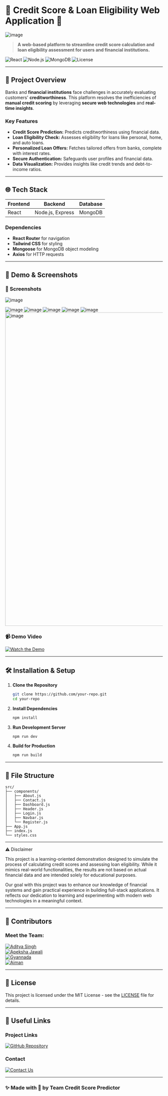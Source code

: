 
# 🌟 Credit Score & Loan Eligibility Web Application 🌟

![image](https://github.com/user-attachments/assets/c61dd74d-b4ef-46f3-b903-b3799bd9cb7d)
 <!-- Replace with your banner image -->

> **A web-based platform to streamline credit score calculation and loan eligibility assessment for users and financial institutions.**  

![React](https://img.shields.io/badge/Frontend-React-blue?style=for-the-badge&logo=react)
![Node.js](https://img.shields.io/badge/Backend-Node.js-green?style=for-the-badge&logo=node.js)
![MongoDB](https://img.shields.io/badge/Database-MongoDB-brightgreen?style=for-the-badge&logo=mongodb)
![License](https://img.shields.io/badge/License-MIT-red?style=for-the-badge)

---

## 🚀 Project Overview

Banks and **financial institutions** face challenges in accurately evaluating customers' **creditworthiness**. This platform resolves the inefficiencies of **manual credit scoring** by leveraging **secure web technologies** and **real-time insights**.

### Key Features
- **Credit Score Prediction:** Predicts creditworthiness using financial data.
- **Loan Eligibility Check:** Assesses eligibility for loans like personal, home, and auto loans.
- **Personalized Loan Offers:** Fetches tailored offers from banks, complete with interest rates.
- **Secure Authentication:** Safeguards user profiles and financial data.
- **Data Visualization:** Provides insights like credit trends and debt-to-income ratios.

---

## 🌐 Tech Stack
| **Frontend**  | **Backend**    | **Database** |
| ------------- | -------------- | ------------ |
| React         | Node.js, Express | MongoDB     |

### Dependencies
- **React Router** for navigation
- **Tailwind CSS** for styling
- **Mongoose** for MongoDB object modeling
- **Axios** for HTTP requests

---

## 🎥 Demo & Screenshots

### 📸 Screenshots
![image](https://github.com/user-attachments/assets/29b5226a-c588-4bb4-84b6-81678ba12c88)

![image](https://github.com/user-attachments/assets/952a4442-591b-426c-8707-2b4082c52b73)
![image](https://github.com/user-attachments/assets/e82f49d3-3a5f-48db-ac12-aa000290407e)
![image](https://github.com/user-attachments/assets/21862b9d-57dc-49a1-ad77-af9fdcd681d7)
![image](https://github.com/user-attachments/assets/7d04a58f-6f54-4ca1-a6e5-0d9992c0588e)
![image](https://github.com/user-attachments/assets/5cdc2500-0097-4b5c-93b3-af4c16fe1c60)
<img width="1000" alt="image" src="https://github.com/user-attachments/assets/09616b9b-feb8-49f3-bdeb-c732ea6601b7" />







### 📹 Demo Video
[![Watch the Demo](https://img.shields.io/badge/Watch%20Demo-Click%20Here-green?style=for-the-badge)](https://github.com/user-attachments/assets/ded48a0c-2c30-4dca-9f40-5de74a3c4217)
<!-- Replace with actual link -->

---

## 🛠 Installation & Setup

1. **Clone the Repository**  
   ```bash
   git clone https://github.com/your-repo.git
   cd your-repo
   ```

2. **Install Dependencies**  
   ```bash
   npm install
   ```

3. **Run Development Server**  
   ```bash
   npm run dev
   ```

4. **Build for Production**  
   ```bash
   npm run build
   ```

---

## 📂 File Structure
```plaintext
src/
├── components/
│   ├── About.js
│   ├── Contact.js
│   ├── Dashboard.js
│   ├── Header.js
│   ├── Login.js
│   ├── Navbar.js
│   └── Register.js
├── App.js
├── index.js
└── styles.css
```

---
⚠️ Disclaimer

This project is a learning-oriented demonstration designed to simulate the process of calculating credit scores and assessing loan eligibility. While it mimics real-world functionalities, the results are not based on actual financial data and are intended solely for educational purposes.

Our goal with this project was to enhance our knowledge of financial systems and gain practical experience in building full-stack applications. It reflects our dedication to learning and experimenting with modern web technologies in a meaningful context.

---

## 🎨 Contributors

### Meet the Team:
[![Aditya Singh](https://img.shields.io/badge/Aditya%20Singh-Profile-red?style=for-the-badge)](https://github.com/AKdevi99)  
[![Apeksha Jawali](https://img.shields.io/badge/Apeksha%20Jawali-Profile-blue?style=for-the-badge)](https://github.com/Apekshajawali)  
[![Gyannada](https://img.shields.io/badge/Gyannada-Profile-green?style=for-the-badge)](https://github.com/Gyan0706)  
[![Aiman](https://img.shields.io/badge/Aiman-Profile-yellow?style=for-the-badge)](https://github.com/Shaiman-N)

---

## 📜 License
This project is licensed under the MIT License - see the [LICENSE](LICENSE) file for details.

---

## 🔗 Useful Links

### Project Links
[![GitHub Repository](https://img.shields.io/badge/Source%20Code-View%20Here-blue?style=for-the-badge)](https://github.com/AKdevi99/LoanGuru)

### Contact
[![Contact Us](https://img.shields.io/badge/Contact-Email-red?style=for-the-badge)](mailto:aditya.rpsk@gmail.com)

---

### ✨ Made with 💖 by Team Credit Score Predictor

